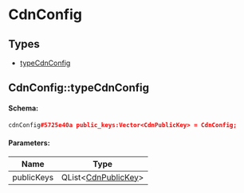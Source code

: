 # CdnConfig

## Types

* [typeCdnConfig](#cdnconfigtypecdnconfig)

## CdnConfig::typeCdnConfig

#### Schema:

```c++
cdnConfig#5725e40a public_keys:Vector<CdnPublicKey> = CdnConfig;
```

#### Parameters:

|Name|Type|
|----|----|
|publicKeys|QList&lt;[CdnPublicKey](cdnpublickey.md)&gt;|

